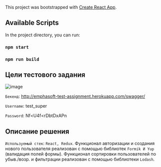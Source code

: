 This project was bootstrapped with [Create React App](https://github.com/facebook/create-react-app).
## Available Scripts
In the project directory, you can run:
### `npm start`
### `npm run build`

## Цели тестового задания
![image](https://user-images.githubusercontent.com/64264723/133635372-ac25f29a-6387-4e42-b50d-80bb7b00ca70.png)

`Бекенд`: http://emphasoft-test-assignment.herokuapp.com/swagger/

`Username`: test_super

`Password`: Nf<U4f<rDbtDxAPn

## Описание решения
`Используемый стек`: `React, Redux`.
 Функционал авторизации и создания нового пользователя реализован с помощью библиотек `Formik И Yup` (валидация полей формы).
 Функционал сортировки пользователей по убыв./возр. и фильтрации реализован с помощью библиотеки `Lodash`.



                            
